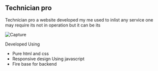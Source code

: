 <h2> Technician pro </h2>

<p> Technician pro a website developed my me used to inlist any service one may require its not in operation but it can be its </p>

![Capture](https://user-images.githubusercontent.com/61656637/202385846-5b41e529-21a8-4bb2-9d18-fb9062dad8b7.JPG)

<p> Developed Using </p>

<ul> 

<li> Pure html and css </li>
<li> Responsive design Using javascript </li>
<li> Fire base for backend </l1>

</ul>
